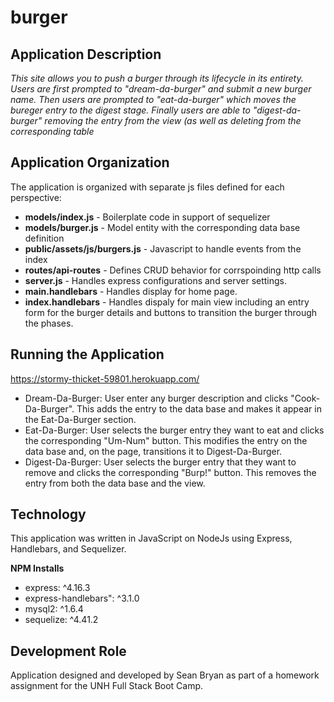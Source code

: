 # burger
## Application Description
_This site allows you to push a burger through its lifecycle in its entirety.  Users are first prompted to "dream-da-burger" and submit a new burger name.  Then users are prompted to "eat-da-burger" which moves the bureger entry to the digest stage.  Finally users are able to "digest-da-burger" removing the entry from the view (as well as deleting from the corresponding table_

## Application Organization
The application is organized with separate js files defined for each perspective:
* __models/index.js__ - Boilerplate code in support of sequelizer
* __models/burger.js__ - Model entity with the corresponding data base definition
* __public/assets/js/burgers.js__ - Javascript to handle events from the index
* __routes/api-routes__ - Defines CRUD behavior for corrspoinding http calls
* __server.js__ - Handles express configurations and server settings.
* __main.handlebars__ - Handles display for home page.
* __index.handlebars__ - Handles dispaly for main view including an entry form for the burger details and buttons to transition the burger through the phases.

## Running the Application
https://stormy-thicket-59801.herokuapp.com/

* Dream-Da-Burger: User enter any burger description and clicks "Cook-Da-Burger".  This adds the entry to the data base and makes it appear in the Eat-Da-Burger section.
* Eat-Da-Burger: User selects the burger entry they want to eat and clicks the corresponding "Um-Num" button.  This modifies the entry on the data base and, on the page, transitions it to Digest-Da-Burger.
* Digest-Da-Burger: User selects the burger entry that they want to remove and clicks the corresponding "Burp!" button.  This removes the entry from both the data base and the view.

## Technology
This application was written in JavaScript on NodeJs using Express, Handlebars, and Sequelizer. 

__NPM Installs__
* express: ^4.16.3
* express-handlebars": ^3.1.0
* mysql2: ^1.6.4
* sequelize: ^4.41.2

## Development Role
Application designed and developed by Sean Bryan as part of a homework assignment for the UNH Full Stack Boot Camp.
